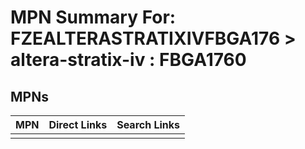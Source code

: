 



# MPN Summary For: FZEALTERASTRATIXIVFBGA176 > altera-stratix-iv : FBGA1760

## MPNs
  

|MPN|Direct Links|Search Links|
| :--- | :--- | :--- |
||||
